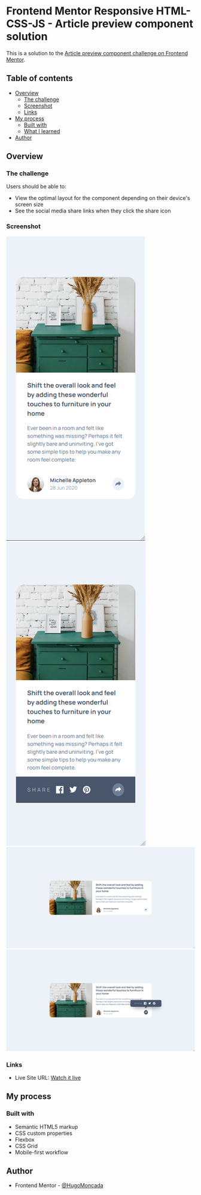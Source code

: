 # Frontend Mentor Responsive HTML-CSS-JS - Article preview component solution

This is a solution to the [Article preview component challenge on Frontend Mentor](https://www.frontendmentor.io/challenges/article-preview-component-dYBN_pYFT).

## Table of contents

- [Overview](#overview)
  - [The challenge](#the-challenge)
  - [Screenshot](#screenshot)
  - [Links](#links)
- [My process](#my-process)
  - [Built with](#built-with)
  - [What I learned](#what-i-learned)
- [Author](#author)


## Overview

### The challenge

Users should be able to:

- View the optimal layout for the component depending on their device's screen size
- See the social media share links when they click the share icon

### Screenshot

![](./images/Mobile.png)
![](./images/Mobile-active.png)
![](./images/Desktop.png)
![](./images/Desktop-active.png)


### Links

- Live Site URL: [Watch it live](https://article-preview-component-six-lac.vercel.app/)

## My process

### Built with

- Semantic HTML5 markup
- CSS custom properties
- Flexbox
- CSS Grid
- Mobile-first workflow


## Author
- Frontend Mentor - [@HugoMoncada](https://www.frontendmentor.io/profile/HugoMoncada)


